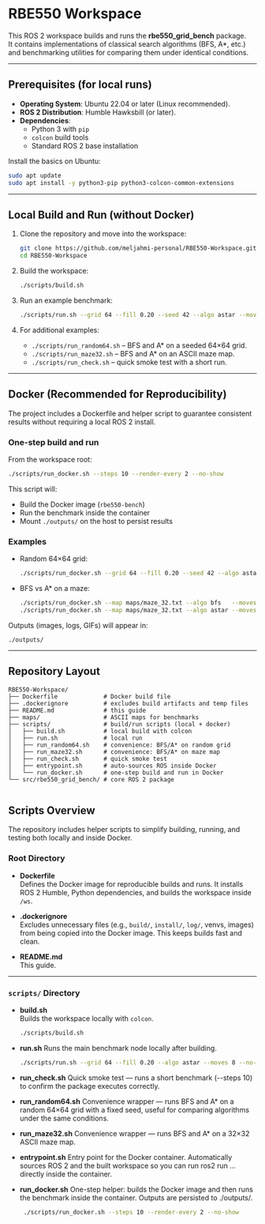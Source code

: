 # RBE550 Workspace

This ROS 2 workspace builds and runs the **rbe550_grid_bench** package.  
It contains implementations of classical search algorithms (BFS, A*, etc.) and benchmarking utilities for comparing them under identical conditions.

---

## Prerequisites (for local runs)

- **Operating System**: Ubuntu 22.04 or later (Linux recommended).  
- **ROS 2 Distribution**: Humble Hawksbill (or later).  
- **Dependencies**:  
  - Python 3 with `pip`  
  - `colcon` build tools  
  - Standard ROS 2 base installation  

Install the basics on Ubuntu:
```bash
sudo apt update
sudo apt install -y python3-pip python3-colcon-common-extensions
```

---

## Local Build and Run (without Docker)

1. Clone the repository and move into the workspace:
   ```bash
   git clone https://github.com/meljahmi-personal/RBE550-Workspace.git
   cd RBE550-Workspace
   ```

2. Build the workspace:
   ```bash
   ./scripts/build.sh
   ```

3. Run an example benchmark:
   ```bash
   ./scripts/run.sh --grid 64 --fill 0.20 --seed 42 --algo astar --moves 8 --no-show
   ```

4. For additional examples:
   - `./scripts/run_random64.sh` – BFS and A* on a seeded 64×64 grid.  
   - `./scripts/run_maze32.sh` – BFS and A* on an ASCII maze map.  
   - `./scripts/run_check.sh` – quick smoke test with a short run.  

---

## Docker (Recommended for Reproducibility)

The project includes a Dockerfile and helper script to guarantee consistent results without requiring a local ROS 2 install.

### One-step build and run
From the workspace root:
```bash
./scripts/run_docker.sh --steps 10 --render-every 2 --no-show
```

This script will:
- Build the Docker image (`rbe550-bench`)  
- Run the benchmark inside the container  
- Mount `./outputs/` on the host to persist results  

### Examples
- Random 64×64 grid:
  ```bash
  ./scripts/run_docker.sh --grid 64 --fill 0.20 --seed 42 --algo astar --moves 8 --no-show
  ```

- BFS vs A* on a maze:
  ```bash
  ./scripts/run_docker.sh --map maps/maze_32.txt --algo bfs   --moves 4 --no-show
  ./scripts/run_docker.sh --map maps/maze_32.txt --algo astar --moves 8 --no-show
  ```

Outputs (images, logs, GIFs) will appear in:
```
./outputs/
```

---

## Repository Layout
```
RBE550-Workspace/
├── Dockerfile             # Docker build file
├── .dockerignore          # excludes build artifacts and temp files
├── README.md              # this guide
├── maps/                  # ASCII maps for benchmarks
├── scripts/               # build/run scripts (local + docker)
│   ├── build.sh           # local build with colcon
│   ├── run.sh             # local run
│   ├── run_random64.sh    # convenience: BFS/A* on random grid
│   ├── run_maze32.sh      # convenience: BFS/A* on maze map
│   ├── run_check.sh       # quick smoke test
│   ├── entrypoint.sh      # auto-sources ROS inside Docker
│   └── run_docker.sh      # one-step build and run in Docker
└── src/rbe550_grid_bench/ # core ROS 2 package


```

## Scripts Overview

The repository includes helper scripts to simplify building, running, and testing both locally and inside Docker.

### Root Directory
- **Dockerfile**  
  Defines the Docker image for reproducible builds and runs. It installs ROS 2 Humble, Python dependencies, and builds the workspace inside `/ws`.

- **.dockerignore**  
  Excludes unnecessary files (e.g., `build/`, `install/`, `log/`, venvs, images) from being copied into the Docker image. This keeps builds fast and clean.

- **README.md**  
  This guide.

---

### `scripts/` Directory

- **build.sh**  
  Builds the workspace locally with `colcon`.  
  ```bash
  ./scripts/build.sh
  ```
  
- **run.sh** 
  Runs the main benchmark node locally after building.
   ```bash
  ./scripts/run.sh --grid 64 --fill 0.20 --algo astar --moves 8 --no-show
    ```
- **run_check.sh**
Quick smoke test — runs a short benchmark (--steps 10) to confirm the package executes correctly.

- **run_random64.sh**
Convenience wrapper — runs BFS and A* on a random 64×64 grid with a fixed seed, useful for comparing algorithms under the same conditions.

- **run_maze32.sh**
Convenience wrapper — runs BFS and A* on a 32×32 ASCII maze map.

- **entrypoint.sh**
Entry point for the Docker container. Automatically sources ROS 2 and the built workspace so you can run ros2 run ... directly inside the container.

- **run_docker.sh**
One-step helper: builds the Docker image and then runs the benchmark inside the container. Outputs are persisted to ./outputs/.
   ```bash
    ./scripts/run_docker.sh --steps 10 --render-every 2 --no-show
   ```
  


